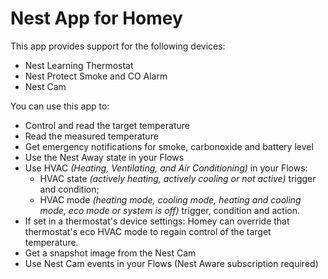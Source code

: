 # Nest App for Homey

This app provides support for the following devices:

- Nest Learning Thermostat
- Nest Protect Smoke and CO Alarm
- Nest Cam

You can use this app to:

- Control and read the target temperature
- Read the measured temperature
- Get emergency notifications for smoke, carbonoxide and battery level
- Use the Nest Away state in your Flows
- Use HVAC _(Heating, Ventilating, and Air Conditioning)_ in your Flows:
    - HVAC state _(actively heating, actively cooling or not active)_ trigger and condition;
    - HVAC mode _(heating mode, cooling mode, heating and cooling mode, eco mode or system is off)_ trigger, condition and action.
- If set in a thermostat's device settings: Homey can override that thermostat's eco HVAC mode to regain control of the target temperature.
- Get a snapshot image from the Nest Cam
- Use Nest Cam events in your Flows (Nest Aware subscription required)
